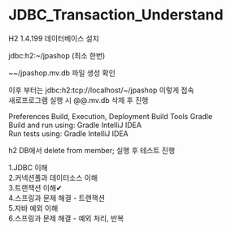 # JDBC_Transaction_Understand

H2 1.4.199 데이터베이스 설치

jdbc:h2:~/jpashop (최소 한번)

~~/jpashop.mv.db 파일 생성 확인

이후 부터는 jdbc:h2:tcp://localhost/~/jpashop 이렇게 접속<br>
새로프로그램 실행 시 @@.mv.db 삭제 후 진행<br>





Preferences Build, Execution, Deployment Build Tools Gradle<br>
Build and run using: Gradle IntelliJ IDEA<br>
Run tests using: Gradle IntelliJ IDEA<br>

h2 DB에서 delete from member; 실행 후 테스트 진행<br>

1.JDBC 이해<br>
2.커넥션풀과 데이터소스 이해<br>
3.트랜잭션 이해✔<br>
4.스프링과 문제 해결 - 트랜잭션<br>
5.자바 예외 이해<br>
6.스프링과 문제 해결 - 예외 처리, 반복<br>
